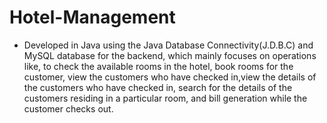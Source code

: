 # Hotel-Management
-	Developed in Java using the Java Database Connectivity(J.D.B.C) and MySQL database for the backend, which mainly focuses on operations like, to check the available rooms in the hotel, 
book rooms for the customer, view the customers who have checked in,view the details of the customers who have checked in, search for the details of the customers residing in a particular room, and bill generation while the customer checks out.
